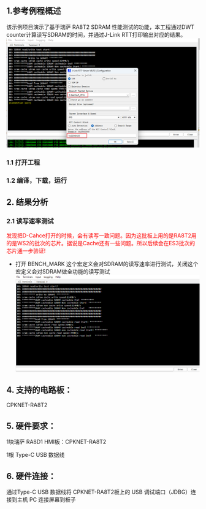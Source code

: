 ## 1.参考例程概述
该示例项目演示了基于瑞萨 RA8T2 SDRAM 性能测试的功能，本工程通过DWT counter计算读写SDRAM的时间，并通过J-Link RTT打印输出对应的结果。
![alt text](images/image3.png)
### 1.1 打开工程


### 1.2 编译，下载，运行


## 2. 结果分析

### 2.1 读写速率测试
<font color="red">发现把D-Cahce打开的时候，会有读写一致问题。因为这批板上用的是RA8T2用的是WS2的批次的芯片。据说是Cache还有一些问题。所以后续会在ES3批次的芯片通一步验证!</font>

* 打开 BENCH_MARK 这个宏定义会对SDRAM的读写速率进行测试，关闭这个宏定义会对SDRAM做全功能的读写测试
![alt text](images/image1.png)


## 4. 支持的电路板：
CPKNET-RA8T2

## 5. 硬件要求：
1块瑞萨 RA8D1 HMI板：CPKNET-RA8T2

1根 Type-C USB 数据线

## 6. 硬件连接：
通过Type-C USB 数据线将 CPKNET-RA8T2板上的 USB 调试端口（JDBG）连接到主机 PC
连接屏幕到板子